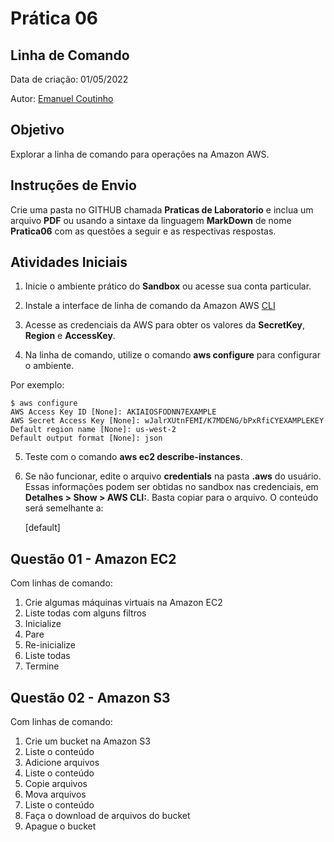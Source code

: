 # Prática 06

## Linha de Comando

Data de criação: 01/05/2022

Autor: [Emanuel Coutinho](https://github.com/emanuelcoutinho)

## Objetivo
Explorar a linha de comando para operações na Amazon AWS.

## Instruções de Envio

Crie uma pasta no GITHUB chamada **Praticas de Laboratorio** e inclua um arquivo **PDF** ou usando a sintaxe da linguagem **MarkDown** de nome **Pratica06** com as questões a seguir e as respectivas respostas.

## Atividades Iniciais

1. Inicie o ambiente prático do **Sandbox** ou acesse sua conta particular.

2. Instale a interface de linha de comando da Amazon AWS [CLI](https://aws.amazon.com/pt/cli/)

3. Acesse as credenciais da AWS para obter os valores da **SecretKey**, **Region** e **AccessKey**.

4. Na linha de comando, utilize o comando **aws configure** para configurar o ambiente.

Por exemplo:
	
	$ aws configure
	AWS Access Key ID [None]: AKIAIOSFODNN7EXAMPLE
	AWS Secret Access Key [None]: wJalrXUtnFEMI/K7MDENG/bPxRfiCYEXAMPLEKEY
	Default region name [None]: us-west-2
	Default output format [None]: json

5. Teste com o comando **aws ec2 describe-instances**.

5. Se não funcionar, edite o arquivo **credentials** na pasta **.aws** do usuário. Essas informações podem ser obtidas no sandbox nas credenciais, em **Detalhes > Show > AWS CLI:**. Basta copiar para o arquivo. O conteúdo será semelhante a:
	
	[default]




## Questão 01 - Amazon EC2

Com linhas de comando:

1. Crie algumas máquinas virtuais na Amazon EC2
2. Liste todas com alguns filtros
3. Inicialize
4. Pare
5. Re-inicialize
6. Liste todas
7. Termine

## Questão 02 - Amazon S3

Com linhas de comando:

1. Crie um bucket na Amazon S3
2. Liste o conteúdo
3. Adicione arquivos
4. Liste o conteúdo
5. Copie arquivos
6. Mova arquivos
7. Liste o conteúdo
8. Faça o download de arquivos do bucket
9. Apague o bucket





